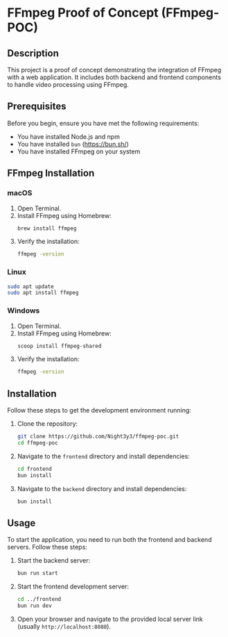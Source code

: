 # FFmpeg Proof of Concept (FFmpeg-POC)

## Description

This project is a proof of concept demonstrating the integration of FFmpeg with a web application. It includes both backend and frontend components to handle video processing using FFmpeg.

## Prerequisites

Before you begin, ensure you have met the following requirements:

- You have installed Node.js and npm
- You have installed `bun` (https://bun.sh/)
- You have installed FFmpeg on your system

## FFmpeg Installation

### macOS

1. Open Terminal.
2. Install FFmpeg using Homebrew:
   ```bash
   brew install ffmpeg
   ```
3. Verify the installation:
   ```bash
   ffmpeg -version
   ```

### Linux

```bash
sudo apt update
sudo apt install ffmpeg
```

### Windows

1. Open Terminal.
2. Install FFmpeg using Homebrew:
   ```bash
   scoop install ffmpeg-shared
   ```
3. Verify the installation:
   ```bash
   ffmpeg -version
   ```

## Installation

Follow these steps to get the development environment running:

1. Clone the repository:

   ```bash
   git clone https://github.com/Night3y3/ffmpeg-poc.git
   cd ffmpeg-poc
   ```

2. Navigate to the `frontend` directory and install dependencies:

   ```bash
   cd frontend
   bun install
   ```

3. Navigate to the `backend` directory and install dependencies:
   ```bash
   bun install
   ```

## Usage

To start the application, you need to run both the frontend and backend servers. Follow these steps:

1. Start the backend server:

   ```bash
   bun run start
   ```

2. Start the frontend development server:

   ```bash
   cd ../frontend
   bun run dev
   ```

3. Open your browser and navigate to the provided local server link (usually `http://localhost:8080`).
